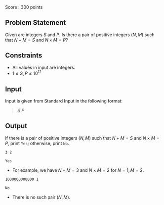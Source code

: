Score : $300$ points

## Problem Statement

Given are integers $S$ and $P$.
Is there a pair of positive integers $(N,M)$ such that $N + M = S$ and $N \times M = P$?

## Constraints

- All values in input are integers.
- $1 \leq S,P \leq 10^{12}$

## Input

Input is given from Standard Input in the following format:

> $S$ $P$

## Output

If there is a pair of positive integers $(N,M)$ such that $N + M = S$ and $N \times M = P$, print `Yes`; otherwise, print `No`.

```input1
3 2
```

```output1
Yes
```

- For example, we have $N+M=3$ and $N \times M =2$ for $N=1,M=2$.

```input2
1000000000000 1
```

```output2
No
```

- There is no such pair $(N,M)$.